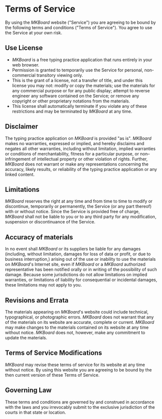 # Terms of Service

By using the _MKBoard_ website ("Service") you are agreeing to be bound by the following terms and conditions ("Terms of Service"). You agree to use the Service at your own risk.

## Use License

*   _MKBoard_ is a free typing practice application that runs entirely in your web browser.
*   Permission is granted to temporarily use the Service for personal, non-commercial transitory viewing only.
*   This is the grant of a license, not a transfer of title, and under this license you may not: modify or copy the materials; use the materials for any commercial purpose or for any public display; attempt to reverse engineer any software contained on the Service; or remove any copyright or other proprietary notations from the materials.
*   This license shall automatically terminate if you violate any of these restrictions and may be terminated by _MKBoard_ at any time.

## Disclaimer

The typing practice application on _MKBoard_ is provided "as is". _MKBoard_ makes no warranties, expressed or implied, and hereby disclaims and negates all other warranties, including without limitation, implied warranties or conditions of merchantability, fitness for a particular purpose, or non–infringement of intellectual property or other violation of rights. Further, _MKBoard_ does not warrant or make any representations concerning the accuracy, likely results, or reliability of the typing practice application or any linked content.

## Limitations

_MKBoard_ reserves the right at any time and from time to time to modify or discontinue, temporarily or permanently, the Service (or any part thereof) with or without notice. Since the Service is provided free of charge, _MKBoard_ shall not be liable to you or to any third party for any modification, suspension or discontinuance of the Service.

## Accuracy of materials

In no event shall _MKBoard_ or its suppliers be liable for any damages (including, without limitation, damages for loss of data or profit, or due to business interruption,) arising out of the use or inability to use the materials on _MKBoard_'s Internet site, even if _MKBoard_ or a _MKBoard_ authorized representative has been notified orally or in writing of the possibility of such damage. Because some jurisdictions do not allow limitations on implied warranties, or limitations of liability for consequential or incidental damages, these limitations may not apply to you.

## Revisions and Errata

The materials appearing on _MKBoard_'s website could include technical, typographical, or photographic errors. _MKBoard_ does not warrant that any of the materials on its website are accurate, complete or current. _MKBoard_ may make changes to the materials contained on its website at any time without notice. _MKBoard_ does not, however, make any commitment to update the materials.

## Terms of Service Modifications

_MKBoard_ may revise these terms of service for its website at any time without notice. By using this website you are agreeing to be bound by the then current version of these Terms of Service.

## Governing Law

These terms and conditions are governed by and construed in accordance with the laws and you irrevocably submit to the exclusive jurisdiction of the courts in that state or location.
